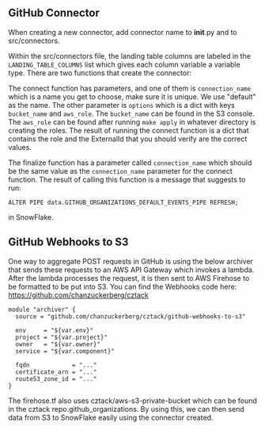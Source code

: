 ## GitHub Connector

When creating a new connector, add connector name to __init__.py and to src/connectors.

Within the src/connectors file, the landing table columns are labeled in the `LANDING_TABLE_COLUMNS` list which gives each
column variable a variable type. There are two functions that create the connector:

The connect function has parameters, and one of them is `connection_name` which is a name you get to choose,
make sure it is unique. We use "default" as the name. The other parameter is `options` which is a dict with keys
`bucket_name` and `aws_role`. The `bucket_name` can be found in the S3 console. The `aws_role` can be found after
running `make apply` in whatever directory is creating the roles. The result of running the connect function is a dict
that contains the role and the ExternalId that you should verify are the correct values.

The finalize function has a parameter called `connection_name` which should be the same value as the `connection_name`
parameter for the connect function. The result of calling this function is a message that suggests to run:
```
ALTER PIPE data.GITHUB_ORGANIZATIONS_DEFAULT_EVENTS_PIPE REFRESH;
```
in SnowFlake.

## GitHub Webhooks to S3

One way to aggregate POST requests in GitHub is using the below archiver that sends these requests to an AWS
API Gateway which invokes a lambda. After the lambda processes the request, it is then sent to AWS Firehose to be
formatted to be put into S3. You can find the Webhooks code here: https://github.com/chanzuckerberg/cztack

```
module "archiver" {
  source = "github.com/chanzuckerberg/cztack/github-webhooks-to-s3"

  env     = "${var.env}"
  project = "${var.project}"
  owner   = "${var.owner}"
  service = "${var.component}"

  fqdn            = "..."
  certificate_arn = "..."
  route53_zone_id = "..."
}
```

The firehose.tf also uses cztack/aws-s3-private-bucket which can be found in the cztack repo.github_organizations.
By using this, we can then send data from S3 to SnowFlake easily using the connector created.
